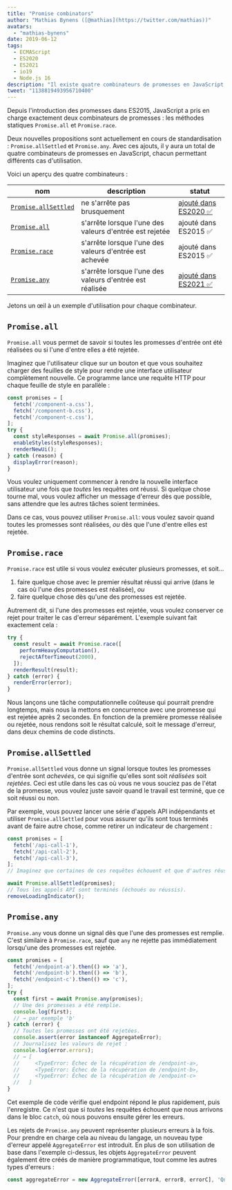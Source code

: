 ```yaml
---
title: "Promise combinators"
author: "Mathias Bynens ([@mathias](https://twitter.com/mathias))"
avatars:
  - "mathias-bynens"
date: 2019-06-12
tags:
  - ECMAScript
  - ES2020
  - ES2021
  - io19
  - Node.js 16
description: "Il existe quatre combinateurs de promesses en JavaScript : Promise.all, Promise.race, Promise.allSettled et Promise.any."
tweet: "1138819493956710400"
---
```

Depuis l'introduction des promesses dans ES2015, JavaScript a pris en charge exactement deux combinateurs de promesses : les méthodes statiques `Promise.all` et `Promise.race`.

Deux nouvelles propositions sont actuellement en cours de standardisation : `Promise.allSettled` et `Promise.any`. Avec ces ajouts, il y aura un total de quatre combinateurs de promesses en JavaScript, chacun permettant différents cas d'utilisation.

<!--truncate-->
Voici un aperçu des quatre combinateurs :


| nom                                        | description                                     | statut                                                          |
| ------------------------------------------ | ----------------------------------------------- | --------------------------------------------------------------- |
| [`Promise.allSettled`](#promise.allsettled) | ne s'arrête pas brusquement                         | [ajouté dans ES2020 ✅](https://github.com/tc39/proposal-promise-allSettled) |
| [`Promise.all`](#promise.all)               | s'arrête lorsque l'une des valeurs d'entrée est rejetée  | ajouté dans ES2015 ✅                                              |
| [`Promise.race`](#promise.race)             | s'arrête lorsque l'une des valeurs d'entrée est achevée   | ajouté dans ES2015 ✅                                              |
| [`Promise.any`](#promise.any)               | s'arrête lorsque l'une des valeurs d'entrée est réalisée | [ajouté dans ES2021 ✅](https://github.com/tc39/proposal-promise-any)        |


Jetons un œil à un exemple d'utilisation pour chaque combinateur.

## `Promise.all`

<feature-support chrome="32"
                 firefox="29"
                 safari="8"
                 nodejs="0.12"
                 babel="yes https://github.com/zloirock/core-js#ecmascript-promise"></feature-support>

`Promise.all` vous permet de savoir si toutes les promesses d'entrée ont été réalisées ou si l'une d'entre elles a été rejetée.

Imaginez que l'utilisateur clique sur un bouton et que vous souhaitez charger des feuilles de style pour rendre une interface utilisateur complètement nouvelle. Ce programme lance une requête HTTP pour chaque feuille de style en parallèle :

```js
const promises = [
  fetch('/component-a.css'),
  fetch('/component-b.css'),
  fetch('/component-c.css'),
];
try {
  const styleResponses = await Promise.all(promises);
  enableStyles(styleResponses);
  renderNewUi();
} catch (reason) {
  displayError(reason);
}
```

Vous voulez uniquement commencer à rendre la nouvelle interface utilisateur une fois que _toutes_ les requêtes ont réussi. Si quelque chose tourne mal, vous voulez afficher un message d'erreur dès que possible, sans attendre que les autres tâches soient terminées.

Dans ce cas, vous pouvez utiliser `Promise.all`: vous voulez savoir quand toutes les promesses sont réalisées, _ou_ dès que l'une d'entre elles est rejetée.

## `Promise.race`

<feature-support chrome="32"
                 firefox="29"
                 safari="8"
                 nodejs="0.12"
                 babel="yes https://github.com/zloirock/core-js#ecmascript-promise"></feature-support>

`Promise.race` est utile si vous voulez exécuter plusieurs promesses, et soit…

1. faire quelque chose avec le premier résultat réussi qui arrive (dans le cas où l'une des promesses est réalisée), _ou_
1. faire quelque chose dès qu'une des promesses est rejetée.

Autrement dit, si l'une des promesses est rejetée, vous voulez conserver ce rejet pour traiter le cas d'erreur séparément. L'exemple suivant fait exactement cela :

```js
try {
  const result = await Promise.race([
    performHeavyComputation(),
    rejectAfterTimeout(2000),
  ]);
  renderResult(result);
} catch (error) {
  renderError(error);
}
```

Nous lançons une tâche computationnelle coûteuse qui pourrait prendre longtemps, mais nous la mettons en concurrence avec une promesse qui est rejetée après 2 secondes. En fonction de la première promesse réalisée ou rejetée, nous rendons soit le résultat calculé, soit le message d'erreur, dans deux chemins de code distincts.

## `Promise.allSettled`

<feature-support chrome="76"
                 firefox="71 https://bugzilla.mozilla.org/show_bug.cgi?id=1549176"
                 safari="13"
                 nodejs="12.9.0 https://nodejs.org/en/blog/release/v12.9.0/"
                 babel="yes https://github.com/zloirock/core-js#ecmascript-promise"></feature-support>

`Promise.allSettled` vous donne un signal lorsque toutes les promesses d'entrée sont _achevées_, ce qui signifie qu'elles sont soit _réalisées_ soit _rejetées_. Ceci est utile dans les cas où vous ne vous souciez pas de l'état de la promesse, vous voulez juste savoir quand le travail est terminé, que ce soit réussi ou non.

Par exemple, vous pouvez lancer une série d'appels API indépendants et utiliser `Promise.allSettled` pour vous assurer qu'ils sont tous terminés avant de faire autre chose, comme retirer un indicateur de chargement :

```js
const promises = [
  fetch('/api-call-1'),
  fetch('/api-call-2'),
  fetch('/api-call-3'),
];
// Imaginez que certaines de ces requêtes échouent et que d'autres réussissent.

await Promise.allSettled(promises);
// Tous les appels API sont terminés (échoués ou réussis).
removeLoadingIndicator();
```

## `Promise.any`

<feature-support chrome="85 https://bugs.chromium.org/p/v8/issues/detail?id=9808"
                 firefox="79 https://bugzilla.mozilla.org/show_bug.cgi?id=1568903"
                 safari="14 https://bugs.webkit.org/show_bug.cgi?id=202566"
                 nodejs="16"
                 babel="yes https://github.com/zloirock/core-js#ecmascript-promise"></feature-support>

`Promise.any` vous donne un signal dès que l'une des promesses est remplie. C'est similaire à `Promise.race`, sauf que `any` ne rejette pas immédiatement lorsqu'une des promesses est rejetée.

```js
const promises = [
  fetch('/endpoint-a').then(() => 'a'),
  fetch('/endpoint-b').then(() => 'b'),
  fetch('/endpoint-c').then(() => 'c'),
];
try {
  const first = await Promise.any(promises);
  // Une des promesses a été remplie.
  console.log(first);
  // → par exemple 'b'
} catch (error) {
  // Toutes les promesses ont été rejetées.
  console.assert(error instanceof AggregateError);
  // Journalisez les valeurs de rejet :
  console.log(error.errors);
  // → [
  //     <TypeError: Échec de la récupération de /endpoint-a>,
  //     <TypeError: Échec de la récupération de /endpoint-b>,
  //     <TypeError: Échec de la récupération de /endpoint-c>
  //   ]
}
```

Cet exemple de code vérifie quel endpoint répond le plus rapidement, puis l'enregistre. Ce n'est que si _toutes_ les requêtes échouent que nous arrivons dans le bloc `catch`, où nous pouvons ensuite gérer les erreurs.

Les rejets de `Promise.any` peuvent représenter plusieurs erreurs à la fois. Pour prendre en charge cela au niveau du langage, un nouveau type d'erreur appelé `AggregateError` est introduit. En plus de son utilisation de base dans l'exemple ci-dessus, les objets `AggregateError` peuvent également être créés de manière programmatique, tout comme les autres types d'erreurs :

```js
const aggregateError = new AggregateError([errorA, errorB, errorC], 'Quelque chose s'est mal passé !');
```
